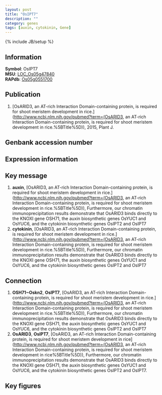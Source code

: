 ```yaml
---
layout: post
title: "OsIPT7"
description: ""
category: genes
tags: [auxin, cytokinin, Gene]
---
```

{% include JB/setup %}

## Information
__Symbol__: OsIPT7  
__MSU__: [LOC_Os05g47840](http://rice.plantbiology.msu.edu/cgi-bin/ORF_infopage.cgi?orf=LOC_Os05g47840)  
__RAPdb__: [Os05g0551700](http://rapdb.dna.affrc.go.jp/viewer/gbrowse_details/irgsp1?name=Os05g0551700)  

## Publication
1. [OsARID3, an AT-rich Interaction Domain-containing protein, is required for shoot meristem development in rice.](http://www.ncbi.nlm.nih.gov/pubmed?term=(OsARID3, an AT-rich Interaction Domain-containing protein, is required for shoot meristem development in rice.%5BTitle%5D)), 2015, Plant J.

## Genbank accession number

## Expression information

## Key message
1. __auxin__, [OsARID3, an AT-rich Interaction Domain-containing protein, is required for shoot meristem development in rice.](http://www.ncbi.nlm.nih.gov/pubmed?term=(OsARID3, an AT-rich Interaction Domain-containing protein, is required for shoot meristem development in rice.%5BTitle%5D)),  Furthermore, our chromatin immunoprecipitation results demonstrate that OsARID3 binds directly to the KNOXI gene OSH71, the auxin biosynthetic genes OsYUC1 and OsYUC6, and the cytokinin biosynthetic genes OsIPT2 and OsIPT7
2. __cytokinin__, [OsARID3, an AT-rich Interaction Domain-containing protein, is required for shoot meristem development in rice.](http://www.ncbi.nlm.nih.gov/pubmed?term=(OsARID3, an AT-rich Interaction Domain-containing protein, is required for shoot meristem development in rice.%5BTitle%5D)),  Furthermore, our chromatin immunoprecipitation results demonstrate that OsARID3 binds directly to the KNOXI gene OSH71, the auxin biosynthetic genes OsYUC1 and OsYUC6, and the cytokinin biosynthetic genes OsIPT2 and OsIPT7

## Connection
1. __OSH71~Oskn2__, __OsIPT7__, [OsARID3, an AT-rich Interaction Domain-containing protein, is required for shoot meristem development in rice.](http://www.ncbi.nlm.nih.gov/pubmed?term=(OsARID3, an AT-rich Interaction Domain-containing protein, is required for shoot meristem development in rice.%5BTitle%5D)),  Furthermore, our chromatin immunoprecipitation results demonstrate that OsARID3 binds directly to the KNOXI gene OSH71, the auxin biosynthetic genes OsYUC1 and OsYUC6, and the cytokinin biosynthetic genes OsIPT2 and OsIPT7
2. __OsARID3__, __OsIPT7__, [OsARID3, an AT-rich Interaction Domain-containing protein, is required for shoot  meristem development in rice](http://www.ncbi.nlm.nih.gov/pubmed?term=(OsARID3, an AT-rich Interaction Domain-containing protein, is required for shoot  meristem development in rice%5BTitle%5D)), Furthermore, our chromatin immunoprecipitation results demonstrate that OsARID3 binds directly to the KNOXI gene OSH71, the auxin biosynthetic genes OsYUC1 and OsYUC6, and the cytokinin biosynthetic genes OsIPT2 and OsIPT7.

## Key figures


